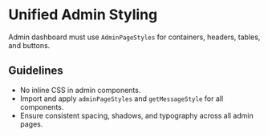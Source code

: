 # Unified Admin Styling

Admin dashboard must use `AdminPageStyles` for containers, headers, tables, and buttons.

## Guidelines

- No inline CSS in admin components.
- Import and apply `adminPageStyles` and `getMessageStyle` for all components.
- Ensure consistent spacing, shadows, and typography across all admin pages.
